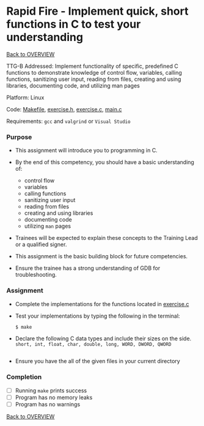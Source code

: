 # Rapid Fire - Implement quick, short functions in C to test your understanding

[Back to OVERVIEW](../../README.md)

TTG-B Addressed: Implement functionality of specific, predefined C functions to demonstrate knowledge of control flow, variables, calling functions, sanitizing user input, reading from files, creating and using libraries, documenting code, and utilizing man pages

Platform:  Linux

Code: [Makefile](./Makefile), [exercise.h](./exercise.h), [exercise.c](./exercise.c), [main.c](./main.c)

Requirements: `gcc` and `valgrind` or `Visual Studio`

### Purpose

- This assignment will introduce you to programming in C.

- By the end of this competency, you should have a basic understanding of:
  - control flow
  - variables
  - calling functions
  - sanitizing user input
  - reading from files
  - creating and using libraries
  - documenting code
  - utilizing `man` pages

- Trainees will be expected to explain these concepts to the Training Lead or a qualified signer.

- This assignment is the basic building block for future competencies.

- Ensure the trainee has a strong understanding of GDB for troubleshooting.

### Assignment

- Complete the implementations for the functions located in [exercise.c](./exercise.c)

- Test your implementations by typing the following in the terminal:

    ```bash
    $ make
    ```

- Declare the following C data types and include their sizes on the side. `short, int, float, char, double, long, WORD, DWORD, QWORD`
  ```text

    ```

- Ensure you have the all of the given files in your current directory

### Completion

- [ ] Running `make` prints success
- [ ] Program has no memory leaks
- [ ] Program has no warnings

[Back to OVERVIEW](../../README.md)